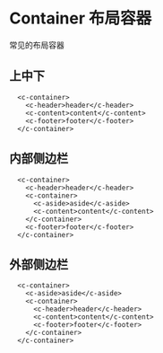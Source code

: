 # Container 布局容器

常见的布局容器

## 上中下

<ClientOnly>
<container-demo></container-demo>
</ClientOnly>

```vue
  <c-container>
    <c-header>header</c-header>
    <c-content>content</c-content>
    <c-footer>footer</c-footer>
  </c-container>
```

## 内部侧边栏

<ClientOnly>
<container-inner-demo></container-inner-demo>
</ClientOnly>

```vue
  <c-container>
    <c-header>header</c-header>
    <c-container>
      <c-aside>aside</c-aside>
      <c-content>content</c-content>
    </c-container>
    <c-footer>footer</c-footer>
  </c-container>
```

## 外部侧边栏

<ClientOnly>
<container-outer-demo></container-outer-demo>
</ClientOnly>

```vue
  <c-container>
    <c-aside>aside</c-aside>
    <c-container>
      <c-header>header</c-header>
      <c-content>content</c-content>
      <c-footer>footer</c-footer>
    </c-container>
  </c-container>
```
